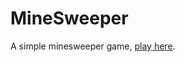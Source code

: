 # MineSweeper

A simple minesweeper game, [play here](https://lingchen2333.github.io/MineSweeper/). 
